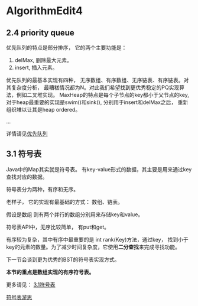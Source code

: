 # AlgorithmEdit4

## 2.4 priority queue
优先队列的特点是部分排序， 它的两个主要功能是：
1. delMax, 删除最大元素。
2. insert, 插入元素。

优先队列的最基本实现有四种， 无序数组、有序数组、无序链表、有序链表。对其复杂度分析， 最糟糕情况都为N。对此我们希望找到更优秀稳定的PQ实现算法，例如二叉堆实现。
MaxHeap的特点是每个子节点的key都小于父节点的key, 对于heap最重要的实现是swim()和sink(), 分别用于insert和delMax之后， 重新组织堆以让其是heap ordered。

...
  
详情请见[优先队列](https://github.com/zhongyikang/AlgorithmEdit4/blob/master/AlgorithmEdit4/src/com/Chapter2/Section4/priorityQueue.md)

## 3.1 符号表
Java中的Map其实就是符号表。 有key-value形式的数据，其主要是用来通过key查找对应的数据。<p>
符号表分为两种，有序和无序。<p>
老样子， 它的实现有最基础的方式： 数组、链表。<p>
假设是数组 则有两个并行的数组分别用来存储key和value。<p>
符号表API中，无序比较简单， 有put和get。<p>
有序较为复杂，其中有序中最重要的是 int rank(Key)方法，通过key， 找到小于key的元素的数量。为了减少时间复杂度，它使用**二分查找**来完成寻找功能。<p>
下一节会谈到更为优秀的BST的符号表实现方式。<p>

**本节的重点是数组实现的有序符号表。**<p>
更多请见：
[3.1符号表](https://github.com/zhongyikang/AlgorithmEdit4/blob/master/AlgorithmEdit4/src/com/Chapter3/Section1/symbolTables.md)<p>
[符号表游思](https://github.com/zhongyikang/AlgorithmEdit4/blob/master/AlgorithmEdit4/src/com/Chapter3/Section1/symbolTables.md)
